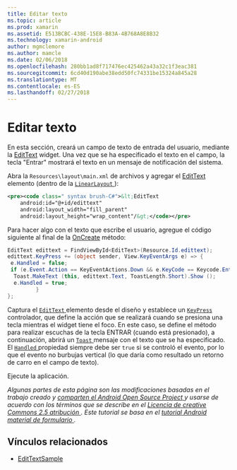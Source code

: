 ```yaml
---
title: Editar texto
ms.topic: article
ms.prod: xamarin
ms.assetid: E513BCBC-438E-15E8-B83A-4B768A8E8B32
ms.technology: xamarin-android
author: mgmclemore
ms.author: mamcle
ms.date: 02/06/2018
ms.openlocfilehash: 280bb1ad8f717476ec425462a43a32c1f3eac381
ms.sourcegitcommit: 6cd40d190abe38edd50fc74331be15324a845a28
ms.translationtype: MT
ms.contentlocale: es-ES
ms.lasthandoff: 02/27/2018
---
```

# <a name="edit-text"></a>Editar texto

En esta sección, creará un campo de texto de entrada del usuario, mediante la [EditText](https://developer.xamarin.com/api/type/Android.Widget.EditText/) widget. Una vez que se ha especificado el texto en el campo, la tecla "Entrar" mostrará el texto en un mensaje de notificación del sistema.

Abra la <code>Resources\layout\main.xml</code> de archivos y agregar el [EditText](https://developer.xamarin.com/api/type/Android.Widget.EditText/) elemento (dentro de la [ `LinearLayout` ](https://developer.xamarin.com/api/type/Android.Widget.LinearLayout/)):

```xml
<pre><code class=" syntax brush-C#">&lt;EditText
    android:id="@+id/edittext"
    android:layout_width="fill_parent"
    android:layout_height="wrap_content"/&gt;</code></pre>
```

Para hacer algo con el texto que escribe el usuario, agregue el código siguiente al final de la [OnCreate](https://developer.xamarin.com/api/member/Android.App.Activity.OnCreate/) método:

```csharp
EditText edittext = FindViewById<EditText>(Resource.Id.edittext);
edittext.KeyPress += (object sender, View.KeyEventArgs e) => {
 e.Handled = false;
 if (e.Event.Action == KeyEventActions.Down && e.KeyCode == Keycode.Enter) {
  Toast.MakeText (this, edittext.Text, ToastLength.Short).Show ();
  e.Handled = true;
         }
};
```

Captura el [ `EditText` ](https://developer.xamarin.com/api/type/Android.Widget.EditText/) elemento desde el diseño y establece un [ `KeyPress` ](https://developer.xamarin.com/api/event/Android.Views.View.KeyPress/) controlador, que define la acción que se realizará cuando se presiona una tecla mientras el widget tiene el foco. En este caso, se define el método para realizar escuchas de la tecla ENTRAR (cuando está presionado), a continuación, abrirá un [ `Toast` ](https://developer.xamarin.com/api/type/Android.Widget.Toast/) mensaje con el texto que se ha especificado. El [ `Handled` ](https://developer.xamarin.com/api/property/Android.Views.View+KeyEventArgs.Handled/) propiedad siempre debe ser `true` si se controló el evento, por lo que el evento no burbujas vertical (lo que daría como resultado un retorno de carro en el campo de texto).

Ejecute la aplicación.

*Algunas partes de esta página son las modificaciones basadas en el trabajo creado y* [ *comparten el Android Open Source Project* ](http://code.google.com/policies.html) *y usarse de acuerdo con los términos que se describe en el* [ *Licencia de creative Commons 2.5 atribución* ](http://creativecommons.org/licenses/by/2.5/) *. Este tutorial se basa en el* [ *tutorial Android material de formulario* ](http://developer.android.com/resources/tutorials/views/hello-formstuff.html) *.*



## <a name="related-links"></a>Vínculos relacionados

- [EditTextSample](https://developer.xamarin.com/samples/monodroid/UserInterface/EditTextSample/)

